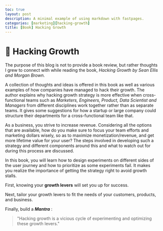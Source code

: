 ```yaml
---
toc: true
layout: post
description: A minimal example of using markdown with fastpages.
categories: [marketing][hacking-growth]
title: [Book] Hacking Growth
---
```

# :rocket: Hacking Growth

The purpose of this blog is not to provide a book review, but rather thoughts I grew to connect with while reading the book, *Hacking Growth by Sean Ellis and Morgan Brown.*

A collection of thoughts and ideas is offered in this book as well as various examples of how companies have managed to hack their growth. The author explains why hacking growth strategy is more effective when cross-functional teams such as *Marketers, Engineers, Product, Data Scientist and Managers* from different disciplines work together rather than as separate teams. It gives some suggestions for how a startup or large company could structure their departments for a cross-functional team like that.

As a business, you strive to increase revenue. Considering all the options that are available, how do you make sure to focus your team efforts and marketing dollars wisely, so as to maximize monetization/revenue, and get more lifetime value for your user? The steps involved in developing such a strategy and different components around this and what to watch out for during this process are discussed.

In this book, you will learn how to design experiments on different sides of the user journey and how to prioritize as some experiments fail. It makes you realize the importance of getting the strategy right to avoid growth stalls.

First, knowing your **growth levers** will set you up for success. 

Next, tailor your growth levers to fit the needs of your customers, products, and business.

Finally, build a ***Mantra*** :

> "Hacking growth is a vicious cycle of experimenting and optimizing these growth levers."